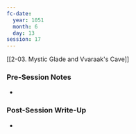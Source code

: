 ```yaml
---
fc-date:
  year: 1051
  month: 6
  day: 13
session: 17
---
```

[[2-03. Mystic Glade and Vvaraak's Cave]]

### Pre-Session Notes

* 

### Post-Session Write-Up

* 
